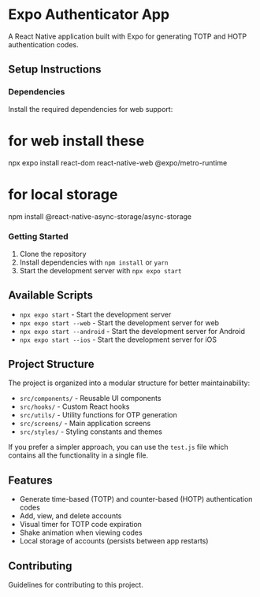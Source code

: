 # Expo Authenticator App

A React Native application built with Expo for generating TOTP and HOTP authentication codes.

## Setup Instructions

### Dependencies

Install the required dependencies for web support:
# for web install these
npx expo install react-dom react-native-web @expo/metro-runtime

# for local storage
npm install @react-native-async-storage/async-storage

### Getting Started

1. Clone the repository
2. Install dependencies with `npm install` or `yarn`
3. Start the development server with `npx expo start`

## Available Scripts

- `npx expo start` - Start the development server
- `npx expo start --web` - Start the development server for web
- `npx expo start --android` - Start the development server for Android
- `npx expo start --ios` - Start the development server for iOS

## Project Structure

The project is organized into a modular structure for better maintainability:

- `src/components/` - Reusable UI components
- `src/hooks/` - Custom React hooks
- `src/utils/` - Utility functions for OTP generation
- `src/screens/` - Main application screens
- `src/styles/` - Styling constants and themes

If you prefer a simpler approach, you can use the `test.js` file which contains all the functionality in a single file.

## Features

- Generate time-based (TOTP) and counter-based (HOTP) authentication codes
- Add, view, and delete accounts
- Visual timer for TOTP code expiration
- Shake animation when viewing codes
- Local storage of accounts (persists between app restarts)

## Contributing

Guidelines for contributing to this project.